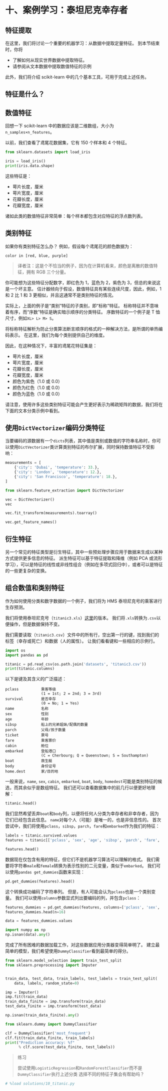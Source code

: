 # 十、案例学习：泰坦尼克幸存者

## 特征提取

在这里，我们将讨论一个重要的机器学习：从数据中提取定量特征。 到本节结束时，你将

+   了解如何从现实世界数据中提取特征。
+   请参阅从文本数据中提取数值特征的示例

此外，我们将介绍 scikit-learn 中的几个基本工具，可用于完成上述任务。

## 特征是什么？

## 数值特征

回想一下 scikit-learn 中的数据应该是二维数组，大小为`n_samples×n_features`。

以前，我们查看了鸢尾花数据集，它有 150 个样本和 4 个特征。

```py
from sklearn.datasets import load_iris

iris = load_iris()
print(iris.data.shape)
```

这些特征是：

+   萼片长度，厘米
+   萼片宽度，厘米
+   花瓣长度，厘米
+   花瓣宽度，厘米

诸如此类的数值特征非常简单：每个样本都包含对应特征的浮点数列表。

## 类别特征

如果你有类别特征怎么办？ 例如，假设每个鸢尾花的颜色数据为：

```
color in [red, blue, purple]
```

> 译者注：这是个不恰当的例子，因为在计算机看来，颜色是离散的数值特征，拥有 RGB 三个分量。

你可能想为这些特征分配数字，即红色为 1，蓝色为 2，紫色为 3，但总的来说这是一个坏主意。 估计器倾向于假设，数值特征具有某些连续尺度，因此，例如，1 和 2 比 1 和 3 更相似，并且这通常不是类别特征的情况。

实际上，上面的例子是“类别”特征的子类别，即“标称”特征。 标称特征并不意味着有序，而“序数”特征是确实暗示顺序的分类特征。 序数特征的一个例子是 T 恤尺寸，例如`XL> L> M> S`。

将标称特征解析为防止分类算法断言顺序的格式的一种解决方法，是所谓的单热编码表示。 在这里，我们为每个类别提供自己的维度。

因此，在这种情况下，丰富的鸢尾花特征集是：

+   萼片长度，厘米
+   萼片宽度，厘米
+   花瓣长度，厘米
+   花瓣宽度，厘米
+   颜色为紫色（1.0 或 0.0）
+   颜色为红色（1.0 或 0.0）
+   颜色为蓝色（1.0 或 0.0）

请注意，使用许多这些类别特征可能会产生更好表示为稀疏矩阵的数据，我们将在下面的文本分类示例中看到。

## 使用`DictVectorizer`编码分类特征

当要编码的源数据有一个`dicts`列表，其中值是类别或数值的字符串名称时，你可以使用`DictVectorizer`类计算类别特征的布尔扩展，同时保持数值特征不受影响：

```py
measurements = [
    {'city': 'Dubai', 'temperature': 33.},
    {'city': 'London', 'temperature': 12.},
    {'city': 'San Francisco', 'temperature': 18.},
]

from sklearn.feature_extraction import DictVectorizer

vec = DictVectorizer()
vec

vec.fit_transform(measurements).toarray()

vec.get_feature_names()
```

## 衍生特征

另一个常见的特征类型是衍生特征，其中一些预处理步骤应用于数据来生成以某种方式提供更多信息的特征。 派生特征可以基于特征提取和降维（例如 PCA 或流形学习），可以是特征的线性或非线性组合（例如在多项式回归中），或者可以是特征的一些更复杂的变换。

## 组合数值和类别特征

作为如何使用分类和数字数据的一个例子，我们将为 HMS 泰坦尼克号的乘客进行生存预测。

我们将使用泰坦尼克号（`titanic3.xls`）[这里](http://biostat.mc.vanderbilt.edu/wiki/pub/Main/DataSets/titanic3.xls)的版本。 我们将`.xls`转换为`.csv`以便操作，但是数据保持不变。

我们需要读取（`titanic3.csv`）文件中的所有行，空出第一行的键，找到我们的标签（幸存或死亡）和数据（人的属性）。 让我们看看键和一些相应的示例行。

```py
import os
import pandas as pd

titanic = pd.read_csv(os.path.join('datasets', 'titanic3.csv'))
print(titanic.columns)
```

以下是键及其含义的广泛描述：

```
pclass          乘客等级
                (1 = 1st; 2 = 2nd; 3 = 3rd)
survival        是否幸存
                (0 = No; 1 = Yes)
name            名称
sex             性别
age             年龄
sibsp           船上的兄弟姐妹/配偶的数量
parch           父母/孩子数量
ticket          票号
fare            乘客票价
cabin           舱位
embarked        登船港口
                (C = Cherbourg; Q = Queenstown; S = Southampton)
boat            救生艇
body            身份证号
home.dest       家/目的地
```

一般来说，`name`, `sex`, `cabin`, `embarked`, `boat`, `body`, `homedest`可能是类别特征的候选，而其余似乎是数组特征。 我们还可以查看数据集中的前几行以便更好地理解：

```py
titanic.head()
```

我们显然希望丢弃`boat`和`body`列，以便将任何人分类为幸存者和非幸存者，因为它们已经包含此信息。 `name`对每个人（可能）是唯一的，也是非信息性的。 首次尝试中，我们将使用`pclass`，`sibsp`，`parch`，`fare`和`embarked`作为我们的特征：

```py
labels = titanic.survived.values
features = titanic[['pclass', 'sex', 'age', 'sibsp', 'parch', 'fare', 'embarked']]

features.head()
```

数据现在仅包含有用的特征，但它们不是机器学习算法可以理解的格式。 我们需要将字符串`male`和`female`转换为表示性别的二元变量，类似于`embarked`。 我们可以使用`pandas get_dummies`函数来实现：

```py
pd.get_dummies(features).head()
```

这个转换成功编码了字符串列。 但是，有人可能会认为`pclass`也是一个类别变量。 我们可以使用`columns`参数显式列出要编码的列，并包含`pclass`：

```py
features_dummies = pd.get_dummies(features, columns=['pclass', 'sex', 'embarked'])
features_dummies.head(n=16)

data = features_dummies.values

import numpy as np
np.isnan(data).any()
```

完成了所有困难的数据加载工作，对这些数据应用分类器变得简单明了。 建立最简单的模型，我们希望使用`DummyClassifier`看到最简单的得分。

```py
from sklearn.model_selection import train_test_split
from sklearn.preprocessing import Imputer


train_data, test_data, train_labels, test_labels = train_test_split(
    data, labels, random_state=0)

imp = Imputer()
imp.fit(train_data)
train_data_finite = imp.transform(train_data)
test_data_finite = imp.transform(test_data)

np.isnan(train_data_finite).any()

from sklearn.dummy import DummyClassifier

clf = DummyClassifier('most_frequent')
clf.fit(train_data_finite, train_labels)
print("Prediction accuracy: %f"
      % clf.score(test_data_finite, test_labels))
```

> 练习
> 
> 尝试使用`LogisticRegression`和`RandomForestClassifier`而不是`DummyClassifier`执行上述分类
> 选择不同的特征子集会有帮助吗？

```py
# %load solutions/10_titanic.py
```
